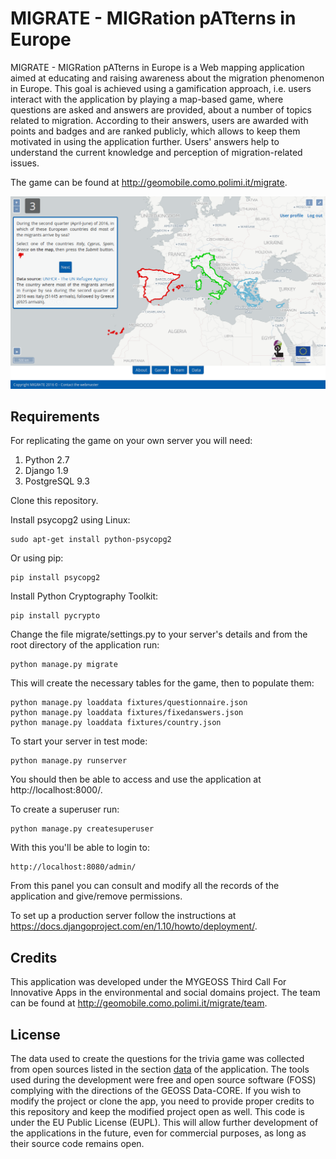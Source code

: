 # MIGRATE - MIGRation pATterns in Europe

MIGRATE - MIGRation pATterns in Europe is a Web mapping application aimed at educating and raising awareness about the migration phenomenon in Europe. This goal is achieved using a gamification approach, i.e. users interact with the application by playing a map-based game, where questions are asked and answers are provided, about a number of topics related to migration. According to their answers, users are awarded with points and badges and are ranked publicly, which allows to keep them motivated in using the application further. Users' answers help to understand the current knowledge and perception of migration-related issues.

The game can be found at http://geomobile.como.polimi.it/migrate.

![screenshot](static/css/images/screenshot.png)

## Requirements

For replicating the game on your own server you will need:

1. Python 2.7
2. Django 1.9
3. PostgreSQL 9.3

Clone this repository.

Install psycopg2 using Linux:
```
sudo apt-get install python-psycopg2
```

Or using pip:
```
pip install psycopg2
```

Install Python Cryptography Toolkit:
```
pip install pycrypto
```

Change the file migrate/settings.py to your server's details and from the root directory of the application run:
```
python manage.py migrate
```

This will create the necessary tables for the game, then to populate them:
```
python manage.py loaddata fixtures/questionnaire.json
python manage.py loaddata fixtures/fixedanswers.json
python manage.py loaddata fixtures/country.json
```

To start your server in test mode:
```
python manage.py runserver
```

You should then be able to access and use the application at http://localhost:8000/.

To create a superuser run:
```
python manage.py createsuperuser
```

With this you'll be able to login to:
```
http://localhost:8080/admin/
```

From this panel you can consult and modify all the records of the application and give/remove permissions.

To set up a production server follow the instructions at https://docs.djangoproject.com/en/1.10/howto/deployment/.


## Credits

This application was developed under the MYGEOSS Third Call For Innovative Apps in the environmental and social domains project. The team can be found at http://geomobile.como.polimi.it/migrate/team.


## License

The data used to create the questions for the trivia game was collected from open sources listed in the section [data](http://geomobile.como.polimi.it/migrate/data/) of the application.
The tools used during the development were free and open source software (FOSS) complying with the directions of the GEOSS Data-CORE.
If you wish to modify the project or clone the app, you need to provide proper credits to this repository and keep the modified project open as well. This code is under the EU Public License (EUPL).
This will allow further development of the applications in the future, even for commercial purposes, as long as their source code remains open.
